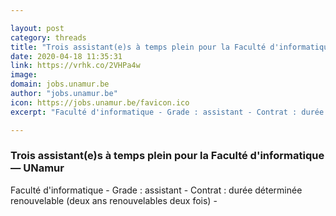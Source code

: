 ```yaml
---

layout: post
category: threads
title: "Trois assistant(e)s à temps plein pour la Faculté d'informatique"
date: 2020-04-18 11:35:31
link: https://vrhk.co/2VHPa4w
image: 
domain: jobs.unamur.be
author: "jobs.unamur.be"
icon: https://jobs.unamur.be/favicon.ico
excerpt: "Faculté d'informatique - Grade : assistant - Contrat : durée déterminée renouvelable (deux ans renouvelables deux fois) -"

---
```


### Trois assistant(e)s à temps plein pour la Faculté d'informatique — UNamur

Faculté d'informatique - Grade : assistant - Contrat : durée déterminée renouvelable (deux ans renouvelables deux fois) -